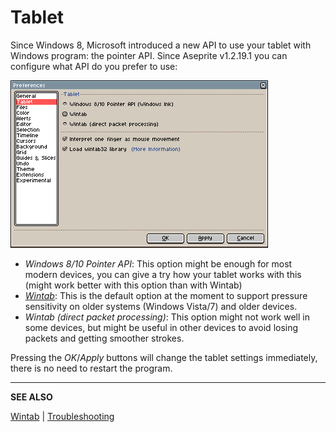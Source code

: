 # Tablet

Since Windows 8, Microsoft introduced a new API to use your tablet
with Windows program: the pointer API. Since Aseprite v1.2.19.1 you
can configure what API do you prefer to use:

![Tablet section](tablet/tablet.png)

* *Windows 8/10 Pointer API*: This option might be enough for most
  modern devices, you can give a try how your tablet works with this
  (might work better with this option than with Wintab)
* *[Wintab](wintab.md)*: This is the default option at the moment to
  support pressure sensitivity on older systems (Windows Vista/7) and
  older devices.
* *Wintab (direct packet processing)*: This option might not work well
  in some devices, but might be useful in other devices to avoid
  losing packets and getting smoother strokes.

Pressing the *OK*/*Apply* buttons will change the tablet settings
immediately, there is no need to restart the program.

---

**SEE ALSO**

[Wintab](wintab.md) |
[Troubleshooting](troubleshooting.md)

